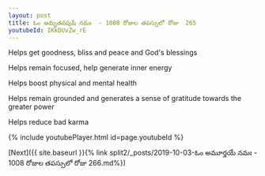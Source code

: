 ```yaml
---
layout: post
title: ఓం అమృతవపుషే నమః  - 1008 రోజుల తపస్సులో రోజు  265
youtubeId: IKkDUvZw_rE
---
```

 
 
Helps get goodness, bliss and peace and God's blessings
 
Helps remain focused, help generate inner energy 
 
Helps boost physical and mental health 
 
Helps remain grounded and generates a sense of gratitude towards the greater power 
 
Helps reduce bad karma
 
 
 
 


{% include youtubePlayer.html id=page.youtubeId %}
 
[Next]({{ site.baseurl }}{% link  split2/_posts/2019-10-03-ఓం అమూర్తయే నమః  - 1008 రోజుల తపస్సులో రోజు  266.md%})
 
